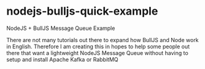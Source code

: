# nodejs-bulljs-quick-example
NodeJS + BullJS Message Queue Example

There are not many tutorials out there to expand how BullJS and Node work in English.  Therefore I am creating this in hopes to help some people out there that want a lightweight NodeJS Message Queue without having to setup and install Apache Kafka or RabbitMQ
